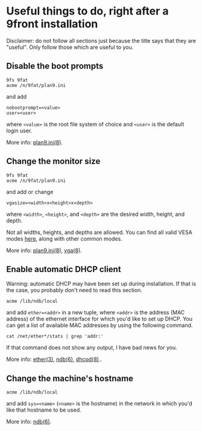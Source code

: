# Useful things to do, right after a 9front installation

Disclaimer: do not follow all sections just because the title says that they are "useful". Only follow those which are useful to you.

## Disable the boot prompts

```
9fs 9fat
acme /n/9fat/plan9.ini
```

and add

```
nobootprompt=<value>
user=<user>
```

where `<value>` is the root file system of choice and `<user>` is the default login user.

More info: [plan9.ini(8)](https://man.9front.org/8/plan9.ini).

## Change the monitor size

```
9fs 9fat
acme /n/9fat/plan9.ini
```

and add or change

```
vgasize=<width>x<height>x<depth>
```

where `<width>`, `<height>`, and `<depth>` are the desired width, height, and depth.

Not all widths, heights, and depths are allowed. You can find all valid VESA modes [here](https://en.wikipedia.org/wiki/VESA_BIOS_Extensions#Modes_defined_by_VESA), along with other common modes.

More info: [plan9.ini(8)](https://man.9front.org/8/plan9.ini), [vga(8)](https://man.9front.org/8/vga).

## Enable automatic DHCP client

Warning: automatic DHCP may have been set up during installation. If that is the case, you probably don't need to read this section.

```
acme /lib/ndb/local
```

and add `ether=<addr>` in a new tuple, where `<addr>` is the address (MAC address) of the ethernet interface for which you'd like to set up DHCP. You can get a list of available MAC addresses by using the following command.

```
cat /net/ether*/stats | grep 'addr:'
```

If that command does not show any output, I have bad news for you.

More info: [ether(3)](https://man.9front.org/3/ether), [ndb(6)](https://man.9front.org/6/ndb), [dhcpd(8)](https://man.9front.org/8/dhcpd)..

## Change the machine's hostname

```
acme /lib/ndb/local
```

and add `sys=<name>` (`<name>` is the hostname) in the network in which you'd like that hostname to be used.

More info: [ndb(6)](https://man.9front.org/6/ndb).

